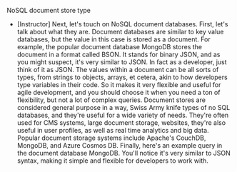 NoSQL document store type
- [Instructor] Next, let's touch on NoSQL document databases. First, let's talk about what they are. Document databases are similar to key value databases, but the value in this case is stored as a document. For example, the popular document database MongoDB stores the document in a format called BSON. It stands for binary JSON, and as you might suspect, it's very similar to JSON. In fact as a developer, just think of it as JSON. The values within a document can be all sorts of types, from strings to objects, arrays, et cetera, akin to how developers type variables in their code. So it makes it very flexible and useful for agile development, and you should choose it when you need a ton of flexibility, but not a lot of complex queries. Document stores are considered general purpose in a way, Swiss Army knife types of no SQL databases, and they're useful for a wide variety of needs. They're often used for CMS systems, large document storage, websites, they're also useful in user profiles, as well as real time analytics and big data. Popular document storage systems include Apache's CouchDB, MongoDB, and Azure Cosmos DB. Finally, here's an example query in the document database MongoDB. You'll notice it's very similar to JSON syntax, making it simple and flexible for developers to work with.
